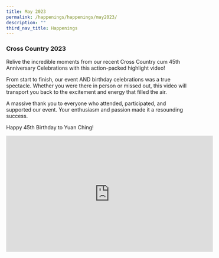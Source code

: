 ```yaml
---
title: May 2023
permalink: /happenings/happenings/may2023/
description: ""
third_nav_title: Happenings
---
```

### Cross Country 2023

Relive the incredible moments from our recent Cross Country cum 45th Anniversary Celebrations with this action-packed highlight video! 

From start to finish, our event AND birthday celebrations was a true spectacle. Whether you were there in person or missed out, this video will transport you back to the excitement and energy that filled the air.

A massive thank you to everyone who attended, participated, and supported our event. Your enthusiasm and passion made it a resounding success.

Happy 45th Birthday to Yuan Ching!

<iframe allowfullscreen="" allow="accelerometer; autoplay; clipboard-write; encrypted-media; gyroscope; picture-in-picture; web-share" frameborder="0" title="YouTube video player" src="https://www.youtube-nocookie.com/embed/xrPrMDQELEA" height="315" width="560"></iframe>